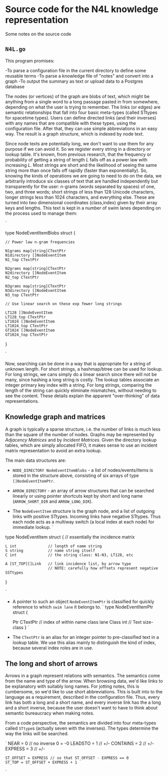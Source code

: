 
# Source code for the N4L knowledge representation

Some notes on the source code

## `N4L.go` 

This program promises:

-To parse a configuration file in the current directory to define some reusable terms
-To parse a knowledge file of "notes" and convert into a graph
-To output the summary as text or upload data to a Postgres database

The nodes (or vertices) of the graph are blobs of text, which might be
anything from a single word to a long passage pasted in from
somewhere, depending on what the user is trying to remember.  The
links (or edges) are semantic relationships that fall into four basic
meta-types (called STtypes for spacetime types). Users can define
directed links (and their inverses) with any names that are compatible with these types,
using the configuration file. After that, they can use simple abbreviations
in an easy way. The result is a graph structure, which is indexed by node text.

Since node texts are potentially long, we don't want to use them for any purpose
if we can avoid it. So we register every string in a directory or lookup table.
It's known, from previous research, that the frequency or probability of getting a
string of length *L* falls off as a power law with increasing *L*. Most strings are
short and the likelihood of seeing the same string more than once falls off rapidly (faster
than exponentially). So, knowing the kinds of operations we are going to need to do
on the data, we arbitrarily introduce six classes of text that are handled 
independently but transparently for the user: n-grams (words separated by spaces) of one, two,
and three words; short strings of less than 128 Unicode characters, longer strings less than 1024 characters, and everything else. These are turned into two dimensional coordinates (class,index)
given by their array keys and lengths. This text is kept in a number of swim lanes depending
on the process used to manage them:

`
 
type NodeEventItemBlobs struct {

	// Power law n-gram frequencies

	N1grams map[string]CTextPtr
	N1directory []NodeEventItem
	N1_top CTextPtr

	N2grams map[string]CTextPtr
	N2directory []NodeEventItem
	N2_top CTextPtr

	N3grams map[string]CTextPtr
	N3directory []NodeEventItem
	N3_top CTextPtr

	// Use linear search on these exp fewer long strings

	LT128 []NodeEventItem
	LT128_top CTextPtr
	LT1024 []NodeEventItem
	LT1024_top CTextPtr
	GT1024 []NodeEventItem
	GT1024_top CTextPtr
}
 
`


Now, searching can be done in a way that is appropriate for a string of unknown length.
For short strings, a hashmap/btree can be used for lookup. For long strings, we cans simply
do a linear search since there will not be many, since hashing a long string is costly.
The lookup tables associate an integer primary key index with a string. For long strings,
comparing the length of the string can quickly eliminate mismatches, without needing
to see the content. These details explain the apparent "over-thinking" of data representations.


## Knowledge graph and matrices

A graph is typically a sparse structure, i.e. the number of links is
much less than the square of the number of nodes. Graphs may be
represented by *Adjacency Matrices* and by *Incident Matrices*. Given
the directory lookup tables, which are simply allocated FIFO, it makes
sense to use an incident matrix representation to avoid an extra
lookup.

The main data structures are:

* `NODE_DIRECTORY NodeEventItemBlobs` - a list of nodes/events/items is stored in the structure
above, consisting of six arrays of type `[]NodeEventItemPtr`.

* `ARROW_DIRECTORY` - an array of arrow structures that can be searched linearly or using
pointer shortcuts kept by short and long name (`ARROW_SHORT_DIR` and `ARROW_LONG_DIR`).

* The `NodeEventItem` structure is the graph node, and a list of outgoing links with positive
STtypes. Incoming links have negative STtypes. Thus each node acts as a multiway switch (a local
index at each node) for immediate lookup. `

type NodeEventItem struct { // essentially the incidence matrix

	L int              // length of name string
	S string           // name string itself
	C int              // the string class: N1-N3, LT128, etc

	A [ST_TOP][]Link   // link incidence list, by arrow type
  	                   // NOTE: carefully how offsets represent negative SSTtypes
}

`
* A pointer to such an object `NodeEventItemPtr` is classified for quickly reference
to which `swim lane` it belongs to.
`
type NodeEventItemPtr struct {

	Ptr   CTextPtr              // index of within name class lane
	Class int                   // Text size-class
}
`

* The `CTextPtr` is an alias for an integer pointer to pre-classified text in a lookup table.
We use this alias mainly to distinguish the kind of index, because several index
roles are in use.

## The long and short of arrows

Arrows in a graph represent relations with semantics. The semantics come from the
name and type of the arrow. When browsing data, we'd like links to be explanatory
with suitably long names. For jotting notes, this is cumbersome, so we'd like to
use short abbreviations. This is built into to the language as a requirement,
described in the configuration file. Thus, every link has both a long and a short name,
and every inverse link has the a long and a short inverse, because the user
doesn't want to have to think about semantic bureaucracy when making notes.

From a code perspective, the semantics are divided into four 
meta-types called `STtype`s (actually seven with the inverses). The types
determine the way the links will be searched.

`
	NEAR = 0      // no inverse 0 = -0
	LEADSTO = 1   // +/-
	CONTAINS = 2  // +/-
	EXPRESS = 3   // +/-

	ST_OFFSET = EXPRESS // so that ST_OFFSET - EXPRESS == 0
	ST_TOP = ST_OFFSET + EXPRESS + 1
`
